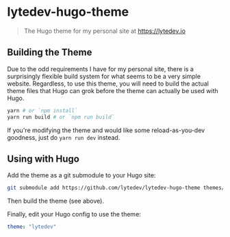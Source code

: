 # lytedev-hugo-theme

> The Hugo theme for my personal site at https://lytedev.io

## Building the Theme

Due to the odd requirements I have for my personal site, there is a surprisingly
flexible build system for what seems to be a very simple website. Regardless, to
use this theme, you will need to build the actual theme files that Hugo can grok
before the theme can actually be used with Hugo.

``` sh
yarn # or `npm install`
yarn run build # or `npm run build`
```

If you're modifying the theme and would like some reload-as-you-dev goodness,
just do `yarn run dev` instead.

## Using with Hugo

Add the theme as a git submodule to your Hugo site:

``` sh
git submodule add https://github.com/lytedev/lytedev-hugo-theme themes/lytedev
```

Then build the theme (see above).

Finally, edit your Hugo config to use the theme:

``` yaml
theme: "lytedev"
```
